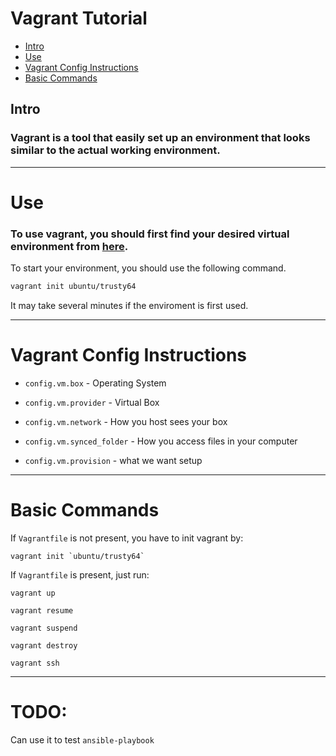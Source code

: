 # Vagrant Tutorial

- [Intro](#Intro)
- [Use](#Use)
- [Vagrant Config Instructions](#vagrant-config-instructions)
- [Basic Commands](#basic-commands)

## Intro

### Vagrant is a tool that easily set up an environment that looks similar to the actual working environment.

---

# Use

### To use vagrant, you should first find your desired virtual environment from [here](https://app.vagrantup.com/boxes/search).

To start your environment, you should use the following command.

```bash
vagrant init ubuntu/trusty64
```

It may take several minutes if the enviroment is first used.

---

# Vagrant Config Instructions

- `config.vm.box` - Operating System

- `config.vm.provider` - Virtual Box

- `config.vm.network` - How you host sees your box

- `config.vm.synced_folder` - How you access files in your computer

- `config.vm.provision` - what we want setup

---

# Basic Commands

If `Vagrantfile` is not present, you have to init vagrant by:

```
vagrant init `ubuntu/trusty64`
```

If `Vagrantfile` is present, just run:

```
vagrant up
```

```
vagrant resume
```

```
vagrant suspend
```

```
vagrant destroy
```

```
vagrant ssh
```

---

# TODO:

Can use it to test `ansible-playbook`

